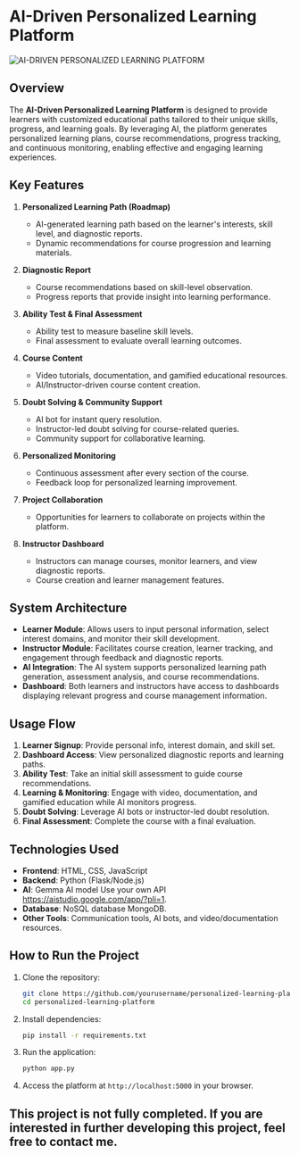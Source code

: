 
# AI-Driven Personalized Learning Platform

![AI-DRIVEN PERSONALIZED LEARNING PLATFORM](https://github.com/user-attachments/assets/076fe6bb-b53e-4eb9-9f74-d2b4a0cb8791)


## Overview

The **AI-Driven Personalized Learning Platform** is designed to provide learners with customized educational paths tailored to their unique skills, progress, and learning goals. By leveraging AI, the platform generates personalized learning plans, course recommendations, progress tracking, and continuous monitoring, enabling effective and engaging learning experiences.

## Key Features

1. **Personalized Learning Path (Roadmap)**
   - AI-generated learning path based on the learner's interests, skill level, and diagnostic reports.
   - Dynamic recommendations for course progression and learning materials.

2. **Diagnostic Report**
   - Course recommendations based on skill-level observation.
   - Progress reports that provide insight into learning performance.

3. **Ability Test & Final Assessment**
   - Ability test to measure baseline skill levels.
   - Final assessment to evaluate overall learning outcomes.

4. **Course Content**
   - Video tutorials, documentation, and gamified educational resources.
   - AI/Instructor-driven course content creation.

5. **Doubt Solving & Community Support**
   - AI bot for instant query resolution.
   - Instructor-led doubt solving for course-related queries.
   - Community support for collaborative learning.

6. **Personalized Monitoring**
   - Continuous assessment after every section of the course.
   - Feedback loop for personalized learning improvement.

7. **Project Collaboration**
   - Opportunities for learners to collaborate on projects within the platform.

8. **Instructor Dashboard**
   - Instructors can manage courses, monitor learners, and view diagnostic reports.
   - Course creation and learner management features.

## System Architecture

- **Learner Module**: Allows users to input personal information, select interest domains, and monitor their skill development.
- **Instructor Module**: Facilitates course creation, learner tracking, and engagement through feedback and diagnostic reports.
- **AI Integration**: The AI system supports personalized learning path generation, assessment analysis, and course recommendations.
- **Dashboard**: Both learners and instructors have access to dashboards displaying relevant progress and course management information.

## Usage Flow

1. **Learner Signup**: Provide personal info, interest domain, and skill set.
2. **Dashboard Access**: View personalized diagnostic reports and learning paths.
3. **Ability Test**: Take an initial skill assessment to guide course recommendations.
4. **Learning & Monitoring**: Engage with video, documentation, and gamified education while AI monitors progress.
5. **Doubt Solving**: Leverage AI bots or instructor-led doubt resolution.
6. **Final Assessment**: Complete the course with a final evaluation.

## Technologies Used

- **Frontend**: HTML, CSS, JavaScript
- **Backend**: Python (Flask/Node.js)
- **AI**: Gemma AI model Use your own API https://aistudio.google.com/app/?pli=1.
- **Database**: NoSQL database MongoDB.
- **Other Tools**: Communication tools, AI bots, and video/documentation resources.

## How to Run the Project

1. Clone the repository:
   ```bash
   git clone https://github.com/yourusername/personalized-learning-platform.git
   cd personalized-learning-platform
   ```

2. Install dependencies:
   ```bash
   pip install -r requirements.txt
   ```

3. Run the application:
   ```bash
   python app.py
   ```

4. Access the platform at `http://localhost:5000` in your browser.

## This project is not fully completed. If you are interested in further developing this project, feel free to contact me.
 
